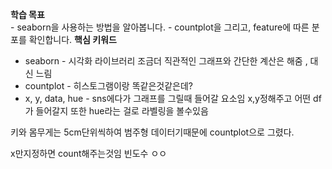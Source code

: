 

**학습 목표**  
- seaborn을 사용하는 방법을 알아봅니다.
- countplot을 그리고, feature에 따른 분포를 확인합니다.
**핵심 키워드**
- seaborn - 시각화 라이브러리 조금더 직관적인 그래프와 간단한 계산은 해줌 , 대신 느림
- countplot - 히스토그램이랑 똑같은것같은데?
- x, y, data, hue - sns에다가 그래프를 그릴때 들어갈 요소임 x,y정해주고 어떤 df가 들어갈지 또한 hue라는 걸로 라벨링을 볼수있음 


키와 몸무게는 5cm단위씩하여 범주형 데이터기때문에
countplot으로 그렸다.

x만지정하면 count해주는것임 빈도수 ㅇㅇ